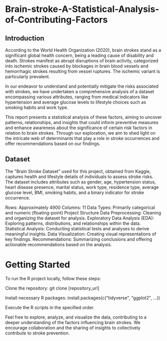 # Brain-stroke-A-Statistical-Analysis-of-Contributing-Factors
## Introduction
According to the World Health Organization (2020), brain strokes stand as a significant global health concern, being a leading cause of disability and death. Strokes manifest as abrupt disruptions of brain activity, categorized into ischemic strokes caused by blockages in brain blood vessels and hemorrhagic strokes resulting from vessel ruptures. The ischemic variant is particularly prevalent.

In our endeavor to understand and potentially mitigate the risks associated with strokes, we have undertaken a comprehensive analysis of a dataset encompassing various attributes, ranging from medical indicators like hypertension and average glucose levels to lifestyle choices such as smoking habits and work type.

This report presents a statistical analysis of these factors, aiming to uncover patterns, relationships, and insights that could inform preventive measures and enhance awareness about the significance of certain risk factors in relation to brain strokes. Through our exploration, we aim to shed light on the intricate web of determinants that play a role in stroke occurrences and offer recommendations based on our findings.

## Dataset
The "Brain Stroke Dataset" used for this project, obtained from Kaggle, captures health and lifestyle details of individuals to assess stroke risks. The dataset includes attributes such as gender, age, hypertension status, heart disease presence, marital status, work type, residence type, average glucose level, BMI, smoking habits, and a binary indicator for stroke occurrence.

Rows: Approximately 4900
Columns: 11
Data Types: Primarily categorical and numeric (floating-point)
Project Structure
Data Preprocessing: Cleaning and organizing the dataset for analysis.
Exploratory Data Analysis (EDA): Exploring patterns, distributions, and relationships within the data.
Statistical Analysis: Conducting statistical tests and analyses to derive meaningful insights.
Data Visualization: Creating visual representations of key findings.
Recommendations: Summarizing conclusions and offering actionable recommendations based on the analysis.

# Getting Started
To run the R project locally, follow these steps:

Clone the repository: git clone [repository_url]

Install necessary R packages: install.packages(c("tidyverse", "ggplot2", ...))

Execute the R scripts in the specified order.

Feel free to explore, analyze, and visualize the data, contributing to a deeper understanding of the factors influencing brain strokes. We encourage collaboration and the sharing of insights to collectively contribute to stroke prevention.



